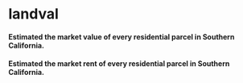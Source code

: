 # landval

#### Estimated the market value of every residential parcel in Southern California.






#### Estimated the market rent of every residential parcel in Southern California.

